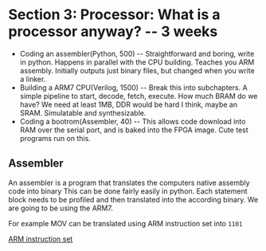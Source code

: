# Section 3: Processor: What is a processor anyway? -- 3 weeks
- Coding an assembler(Python, 500) -- Straightforward and boring, write in python. Happens in parallel with the CPU building. Teaches you ARM assembly. Initially outputs just binary files, but changed when you write a linker.
- Building a ARM7 CPU(Verilog, 1500) -- Break this into subchapters. A simple pipeline to start, decode, fetch, execute. How much BRAM do we have? We need at least 1MB, DDR would be hard I think, maybe an SRAM. Simulatable and synthesizable.
- Coding a bootrom(Assembler, 40) -- This allows code download into RAM over the serial port, and is baked into the FPGA image. Cute test programs run on this.

## Assembler
An assembler is a program that translates the computers native assembly code into binary
This can be done fairly easily in python. 
Each statement block needs to be profiled and then translated into the according binary.
We are going to be using the ARM7. 

For example MOV can be translated using ARM instruction set into `1101`

[ARM instruction set](https://iitd-plos.github.io/col718/ref/arm-instructionset.pdf)

